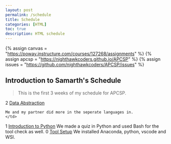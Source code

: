 ```yaml
---
layout: post
permalink: /schedule
title: Schedule
categories: [HTML]
toc: true
description: HTML schedule
---
```



<!-- Canvas Course -->
{% assign canvas = "https://poway.instructure.com/courses/127268/assignments" %}
{% assign apcsp = "https://nighthawkcoders.github.io/APCSP" %}
{% assign issues = "https://github.com/nighthawkcoders/APCSP/issues" %}

## Introduction to Samarth's Schedule
> This is the first 3 weeks of my schedule for APCSP. 

<tr>
    <td>
        2
    </td>
    <td>
        <a href="/APCSP/week/2">Data Abstraction</a>
    </td>
    <td>

    Me and my partner did more in the seperate languages in.
    </td>
</tr>

<tr>
    <td>
        1
    </td>
    <td>
        <a href="/APCSP/week/1">Introduction to Python</a>
    </td>
    <td>
        We made a quiz in Python and used Bash for the tool check as well.
    </td>
</tr>

<tr>
    <td>
        0
    </td>
    <td><a href="/APCSP/week/0">Tool Setup</a></td>
    <td>
        We installed Anaconda, python, vscode and WSl. 
    </td>
</tr>